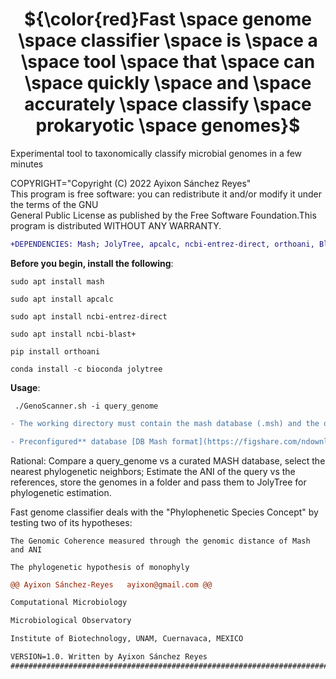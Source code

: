 <div align="center">
<h1> ${\color{red}Fast  \space genome \space classifier  \space is \space a  \space tool \space that \space can  \space quickly \space  and  \space accurately \space classify \space prokaryotic  \space genomes}$ </h1>
</div>

  Experimental tool to taxonomically classify microbial genomes in a few minutes

COPYRIGHT="Copyright (C) 2022 Ayixon Sánchez Reyes"                                                               
This program  is free software:  you can  redistribute it  and/or modify it  under the terms  of the GNU         
General Public License as published by the Free Software Foundation.This program is distributed WITHOUT ANY WARRANTY.                                              

```diff
+DEPENDENCIES: Mash; JolyTree, apcalc, ncbi-entrez-direct, orthoani, Blast, Biopython                               
```                                                                                                               

**Before you begin, install the following**:                                                                 

    sudo apt install mash

    sudo apt install apcalc

    sudo apt install ncbi-entrez-direct

    sudo apt install ncbi-blast+ 

    pip install orthoani

    conda install -c bioconda jolytree
         
  **Usage**:  
  
     ./GenoScanner.sh -i query_genome	
     
     
```diff
- The working directory must contain the mash database (.msh) and the query genome in fasta format

- Preconfigured** database [DB Mash format](https://figshare.com/ndownloader/files/37939296)
```

Rational: Compare a query_genome vs a curated MASH database, select the nearest phylogenetic neighbors; 
Estimate the ANI of the query vs the references, store the genomes in a folder and pass them to JolyTree for phylogenetic estimation.                                   

Fast genome classifier deals with the "Phylophenetic Species Concept" by testing two of its hypotheses:

    The Genomic Coherence measured through the genomic distance of Mash and ANI
     
    The phylogenetic hypothesis of monophyly
        
```diff
@@ Ayixon Sánchez-Reyes   ayixon@gmail.com @@

Computational Microbiology   

Microbiological Observatory 

Institute of Biotechnology, UNAM, Cuernavaca, MEXICO 

VERSION=1.0. Written by Ayixon Sánchez Reyes    
###########################################################################################################               
